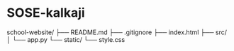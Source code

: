 # SOSE-kalkaji
school-website/
├── README.md
├── .gitignore
├── index.html
├── src/
│   └── app.py
└── static/
    └── style.css
    
